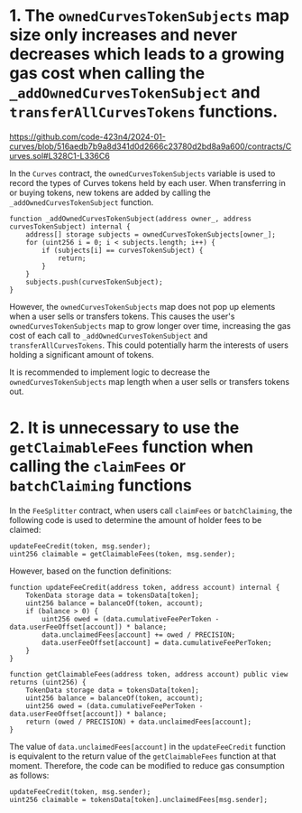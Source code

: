 # 1. The `ownedCurvesTokenSubjects` map size only increases and never decreases which leads to a growing gas cost when calling the `_addOwnedCurvesTokenSubject` and `transferAllCurvesTokens` functions.

https://github.com/code-423n4/2024-01-curves/blob/516aedb7b9a8d341d0d2666c23780d2bd8a9a600/contracts/Curves.sol#L328C1-L336C6

In the `Curves` contract, the `ownedCurvesTokenSubjects` variable is used to record the types of Curves tokens held by each user. When transferring in or buying tokens, new tokens are added by calling the `_addOwnedCurvesTokenSubject` function.

```
function _addOwnedCurvesTokenSubject(address owner_, address curvesTokenSubject) internal {
    address[] storage subjects = ownedCurvesTokenSubjects[owner_];
    for (uint256 i = 0; i < subjects.length; i++) {
        if (subjects[i] == curvesTokenSubject) {
            return;
        }
    }
    subjects.push(curvesTokenSubject);
}
```
However, the `ownedCurvesTokenSubjects` map does not pop up elements when a user sells or transfers tokens. This causes the user's `ownedCurvesTokenSubjects` map to grow longer over time, increasing the gas cost of each call to `_addOwnedCurvesTokenSubject` and `transferAllCurvesTokens`. This could potentially harm the interests of users holding a significant amount of tokens.

It is recommended to implement logic to decrease the `ownedCurvesTokenSubjects` map length when a user sells or transfers tokens out.



# 2. It is unnecessary to use the `getClaimableFees` function when calling the `claimFees` or `batchClaiming` functions

In the `FeeSplitter` contract, when users call `claimFees` or `batchClaiming`, the following code is used to determine the amount of holder fees to be claimed:

```
updateFeeCredit(token, msg.sender);
uint256 claimable = getClaimableFees(token, msg.sender);
```

However, based on the function definitions:

```
function updateFeeCredit(address token, address account) internal {
    TokenData storage data = tokensData[token];
    uint256 balance = balanceOf(token, account);
    if (balance > 0) {
        uint256 owed = (data.cumulativeFeePerToken - data.userFeeOffset[account]) * balance;
        data.unclaimedFees[account] += owed / PRECISION;
        data.userFeeOffset[account] = data.cumulativeFeePerToken;
    }
}

function getClaimableFees(address token, address account) public view returns (uint256) {
    TokenData storage data = tokensData[token];
    uint256 balance = balanceOf(token, account);
    uint256 owed = (data.cumulativeFeePerToken - data.userFeeOffset[account]) * balance;
    return (owed / PRECISION) + data.unclaimedFees[account];
}
```
The value of `data.unclaimedFees[account]` in the `updateFeeCredit` function is equivalent to the return value of the `getClaimableFees` function at that moment. Therefore, the code can be modified to reduce gas consumption as follows:
```
updateFeeCredit(token, msg.sender);
uint256 claimable = tokensData[token].unclaimedFees[msg.sender];
```